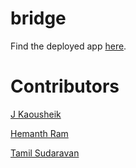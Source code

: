# bridge
Find the deployed app [here](https://bridge007.netlify.app/).

# Contributors
[J Kaousheik](https://github.com/kaousheik)

[Hemanth Ram](https://github.com/hemanthram)

[Tamil Sudaravan](https://github.com/SudaravanM)
